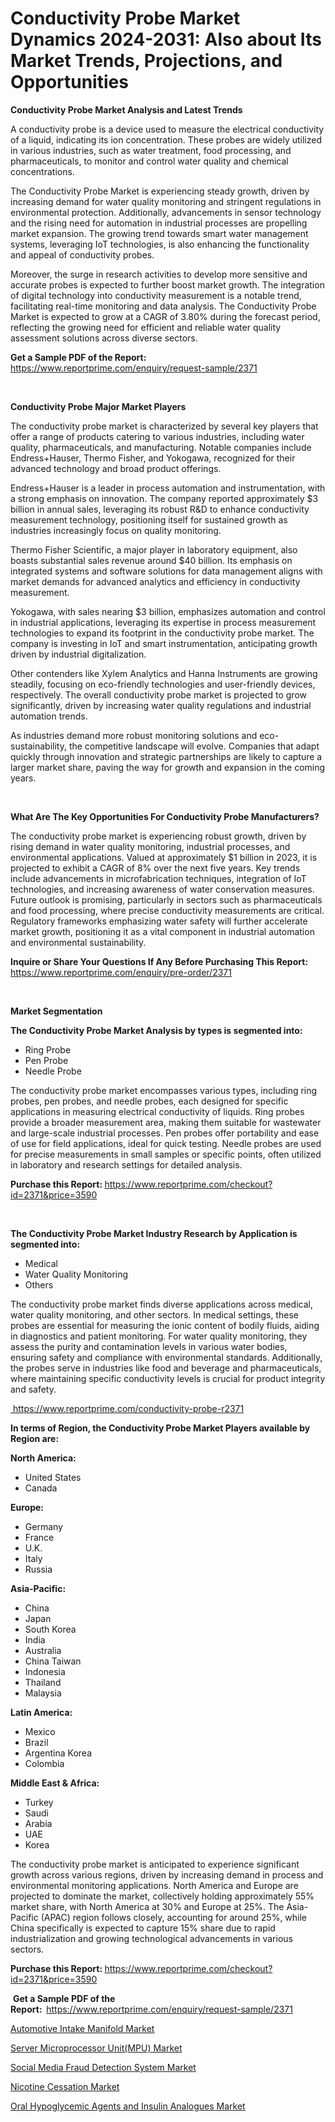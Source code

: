 <p><h1>Conductivity Probe Market Dynamics 2024-2031: Also about Its Market Trends, Projections, and Opportunities</h1></p><p><strong>Conductivity Probe Market Analysis and Latest Trends</strong></p>
<p><p>A conductivity probe is a device used to measure the electrical conductivity of a liquid, indicating its ion concentration. These probes are widely utilized in various industries, such as water treatment, food processing, and pharmaceuticals, to monitor and control water quality and chemical concentrations.</p><p>The Conductivity Probe Market is experiencing steady growth, driven by increasing demand for water quality monitoring and stringent regulations in environmental protection. Additionally, advancements in sensor technology and the rising need for automation in industrial processes are propelling market expansion. The growing trend towards smart water management systems, leveraging IoT technologies, is also enhancing the functionality and appeal of conductivity probes.</p><p>Moreover, the surge in research activities to develop more sensitive and accurate probes is expected to further boost market growth. The integration of digital technology into conductivity measurement is a notable trend, facilitating real-time monitoring and data analysis. The Conductivity Probe Market is expected to grow at a CAGR of 3.80% during the forecast period, reflecting the growing need for efficient and reliable water quality assessment solutions across diverse sectors.</p></p>
<p><strong>Get a Sample PDF of the Report:&nbsp;</strong> <a href="https://www.reportprime.com/enquiry/request-sample/2371">https://www.reportprime.com/enquiry/request-sample/2371</a></p>
<p>&nbsp;</p>
<p><strong>Conductivity Probe Major Market Players</strong></p>
<p><p>The conductivity probe market is characterized by several key players that offer a range of products catering to various industries, including water quality, pharmaceuticals, and manufacturing. Notable companies include Endress+Hauser, Thermo Fisher, and Yokogawa, recognized for their advanced technology and broad product offerings.</p><p>Endress+Hauser is a leader in process automation and instrumentation, with a strong emphasis on innovation. The company reported approximately $3 billion in annual sales, leveraging its robust R&D to enhance conductivity measurement technology, positioning itself for sustained growth as industries increasingly focus on quality monitoring.</p><p>Thermo Fisher Scientific, a major player in laboratory equipment, also boasts substantial sales revenue around $40 billion. Its emphasis on integrated systems and software solutions for data management aligns with market demands for advanced analytics and efficiency in conductivity measurement.</p><p>Yokogawa, with sales nearing $3 billion, emphasizes automation and control in industrial applications, leveraging its expertise in process measurement technologies to expand its footprint in the conductivity probe market. The company is investing in IoT and smart instrumentation, anticipating growth driven by industrial digitalization.</p><p>Other contenders like Xylem Analytics and Hanna Instruments are growing steadily, focusing on eco-friendly technologies and user-friendly devices, respectively. The overall conductivity probe market is projected to grow significantly, driven by increasing water quality regulations and industrial automation trends.</p><p>As industries demand more robust monitoring solutions and eco-sustainability, the competitive landscape will evolve. Companies that adapt quickly through innovation and strategic partnerships are likely to capture a larger market share, paving the way for growth and expansion in the coming years.</p></p>
<p>&nbsp;</p>
<p><strong>What Are The Key Opportunities For Conductivity Probe Manufacturers?</strong></p>
<p><p>The conductivity probe market is experiencing robust growth, driven by rising demand in water quality monitoring, industrial processes, and environmental applications. Valued at approximately $1 billion in 2023, it is projected to exhibit a CAGR of 8% over the next five years. Key trends include advancements in microfabrication techniques, integration of IoT technologies, and increasing awareness of water conservation measures. Future outlook is promising, particularly in sectors such as pharmaceuticals and food processing, where precise conductivity measurements are critical. Regulatory frameworks emphasizing water safety will further accelerate market growth, positioning it as a vital component in industrial automation and environmental sustainability.</p></p>
<p><strong>Inquire or Share Your Questions If Any Before Purchasing This Report:</strong> <a href="https://www.reportprime.com/enquiry/pre-order/2371">https://www.reportprime.com/enquiry/pre-order/2371</a></p>
<p>&nbsp;</p>
<p><strong>Market Segmentation</strong></p>
<p><strong>The Conductivity Probe Market Analysis by types is segmented into:</strong></p>
<p><ul><li>Ring Probe</li><li>Pen Probe</li><li>Needle Probe</li></ul></p>
<p><p>The conductivity probe market encompasses various types, including ring probes, pen probes, and needle probes, each designed for specific applications in measuring electrical conductivity of liquids. Ring probes provide a broader measurement area, making them suitable for wastewater and large-scale industrial processes. Pen probes offer portability and ease of use for field applications, ideal for quick testing. Needle probes are used for precise measurements in small samples or specific points, often utilized in laboratory and research settings for detailed analysis.</p></p>
<p><strong>Purchase this Report:&nbsp;</strong><a href="https://www.reportprime.com/checkout?id=2371&price=3590">https://www.reportprime.com/checkout?id=2371&price=3590</a></p>
<p>&nbsp;</p>
<p><strong>The Conductivity Probe Market Industry Research by Application is segmented into:</strong></p>
<p><ul><li>Medical</li><li>Water Quality Monitoring</li><li>Others</li></ul></p>
<p><p>The conductivity probe market finds diverse applications across medical, water quality monitoring, and other sectors. In medical settings, these probes are essential for measuring the ionic content of bodily fluids, aiding in diagnostics and patient monitoring. For water quality monitoring, they assess the purity and contamination levels in various water bodies, ensuring safety and compliance with environmental standards. Additionally, the probes serve in industries like food and beverage and pharmaceuticals, where maintaining specific conductivity levels is crucial for product integrity and safety.</p></p>
<p><a href="https://www.reportprime.com/conductivity-probe-r2371">&nbsp;https://www.reportprime.com/conductivity-probe-r2371</a></p>
<p><strong>In terms of Region, the Conductivity Probe Market Players available by Region are:</strong></p>
<p>
    <p> <strong> North America: </strong>
        <ul>
            <li>United States</li>
            <li>Canada</li>
        </ul>
        </p> 
    <p> <strong> Europe: </strong>
        <ul>
            <li>Germany</li>
            <li>France</li>
            <li>U.K.</li>
            <li>Italy</li>
            <li>Russia</li>
        </ul>
        </p> 
    <p> <strong> Asia-Pacific: </strong>
        <ul>
            <li>China</li>
            <li>Japan</li>
            <li>South Korea</li>
            <li>India</li>
            <li>Australia</li>
            <li>China Taiwan</li>
            <li>Indonesia</li>
            <li>Thailand</li>
            <li>Malaysia</li>
        </ul>
        </p> 
    <p> <strong> Latin America: </strong>
        <ul>
            <li>Mexico</li>
            <li>Brazil</li>
            <li>Argentina Korea</li>
            <li>Colombia</li>
        </ul>
        </p> 
    <p> <strong> Middle East & Africa: </strong>
        <ul>
            <li>Turkey</li>
            <li>Saudi</li>
            <li>Arabia</li>
            <li>UAE</li>
            <li>Korea</li>
        </ul>
    </p>
    </p>
<p><p>The conductivity probe market is anticipated to experience significant growth across various regions, driven by increasing demand in process and environmental monitoring applications. North America and Europe are projected to dominate the market, collectively holding approximately 55% market share, with North America at 30% and Europe at 25%. The Asia-Pacific (APAC) region follows closely, accounting for around 25%, while China specifically is expected to capture 15% share due to rapid industrialization and growing technological advancements in various sectors.</p></p>
<p><strong>Purchase this Report: </strong><a href="https://www.reportprime.com/checkout?id=2371&price=3590">https://www.reportprime.com/checkout?id=2371&price=3590</a></p>
<p>&nbsp;<strong>Get a Sample PDF of the Report:&nbsp;&nbsp;</strong><a href="https://www.reportprime.com/enquiry/request-sample/2371">https://www.reportprime.com/enquiry/request-sample/2371</a></p>
<p><strong></strong></p>
<p><p><a href="https://www.linkedin.com/pulse/insights-automotive-intake-manifold-market-share-competitive-kfl2f?trackingId=hnT0%2BPqqQ3%2BnTEbyEiLrdg%3D%3D">Automotive Intake Manifold Market</a></p><p><a href="https://medium.com/@joanstweart75/server-microprocessor-unit-mpu-market-size-is-growing-at-cagr-of-8-1-6b1ac73b9914?postPublishedType=initial">Server Microprocessor Unit(MPU) Market</a></p><p><a href="https://issuu.com/reportprime-2/docs/social-media-fraud-detection-system_4d5f86273aec37">Social Media Fraud Detection System Market</a></p><p><a href="https://issuu.com/reportprime-2/docs/nicotine-cessation-market-size-2030_9ab4298ac4aa86">Nicotine Cessation Market</a></p><p><a href="https://medium.com/@joanstweart75/global-oral-hypoglycemic-agents-and-insulin-analogues-market-landscape-future-trends-and-market-216e10d7972f?postPublishedType=initial">Oral Hypoglycemic Agents and Insulin Analogues Market</a></p></p>
